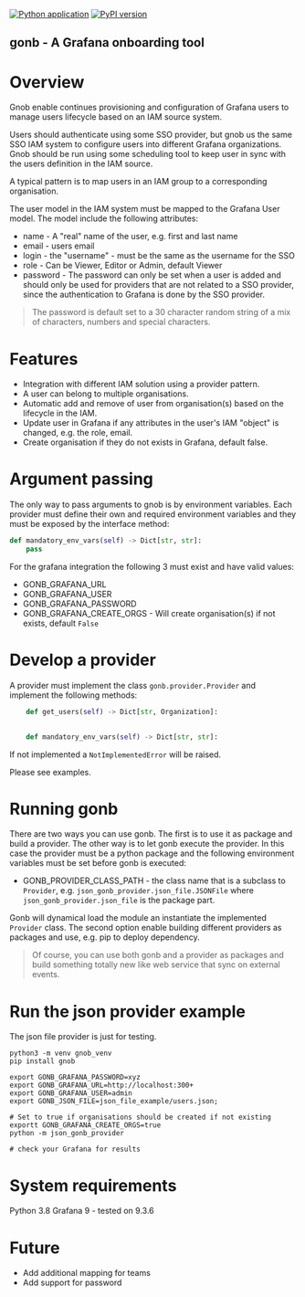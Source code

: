 [![Python application](https://github.com/thenodon/gonb/actions/workflows/python-app.yml/badge.svg)](https://github.com/thenodon/gonb/actions/workflows/python-app.yml)
[![PyPI version](https://badge.fury.io/py/gonb.svg)](https://badge.fury.io/py/gonb)

gonb - A Grafana onboarding tool
---------------------------------
# Overview
Gnob enable continues provisioning and configuration of Grafana users to manage users lifecycle based on an IAM source 
system.

Users should authenticate using some SSO provider, but gnob us the same SSO IAM system to configure users into different
Grafana organizations. 
Gnob should be run using some scheduling tool to keep user in sync with the users definition in the IAM source.

A typical pattern is to map users in an IAM group to a corresponding organisation.

The user model in the IAM system must be mapped to the Grafana User model. The model include the 
following attributes:

- name - A "real" name of the user, e.g. first and last name
- email - users email
- login - the "username" - must be the same as the username for the SSO
- role - Can be Viewer, Editor or Admin, default Viewer
- password - The password can only be set when a user is added and should only be used for providers that are not
related to a SSO provider, since the authentication to Grafana is done by the SSO provider. 

> The password is default set to a 30 character random string of a mix of characters, numbers and special characters.


# Features
- Integration with different IAM solution using a provider pattern.
- A user can belong to multiple organisations.
- Automatic add and remove of user from organisation(s) based on the lifecycle in the IAM.
- Update user in Grafana if any attributes in the user's IAM "object" is changed, e.g. the role, email.
- Create organisation if they do not exists in Grafana, default false.

# Argument passing
The only way to pass arguments to gnob is by environment variables. Each provider must define their own and 
required environment variables and they must be exposed by the interface method:

```python
def mandatory_env_vars(self) -> Dict[str, str]:
    pass
```

For the grafana integration the following 3 must exist and have valid values:

- GONB_GRAFANA_URL
- GONB_GRAFANA_USER
- GONB_GRAFANA_PASSWORD
- GONB_GRAFANA_CREATE_ORGS - Will create organisation(s) if not exists, default `False`

# Develop a provider
A provider must implement the class `gonb.provider.Provider` and implement the following methods:
```python
    def get_users(self) -> Dict[str, Organization]:
    

    def mandatory_env_vars(self) -> Dict[str, str]:

```
If not implemented a `NotImplementedError` will be raised.

Please see examples.

# Running gonb
There are two ways you can use gonb. The first is to use it as package and build a provider. 
The other way is to let gonb execute the provider. In this case the provider must be a python package and the 
following environment variables must be set before gonb is executed:
- GONB_PROVIDER_CLASS_PATH  - the class name that is a subclass to `Provider`, e.g. `json_gonb_provider.json_file.JSONFile`
where `json_gonb_provider.json_file` is the package part.

Gonb will dynamical load the module an instantiate the implemented `Provider` class.
The second option enable building different providers as packages and use, e.g. pip to deploy dependency.

>Of course, you can use both gonb and a provider as packages and build something totally new like web service 
>that sync on external events.

# Run the json provider example
The json file provider is just for testing. 

```shell
python3 -m venv gnob_venv
pip install gnob

export GONB_GRAFANA_PASSWORD=xyz
export GONB_GRAFANA_URL=http://localhost:300+
export GONB_GRAFANA_USER=admin
export GONB_JSON_FILE=json_file_example/users.json;

# Set to true if organisations should be created if not existing
exportt GONB_GRAFANA_CREATE_ORGS=true
python -m json_gonb_provider

# check your Grafana for results
```
# System requirements

Python 3.8
Grafana 9 - tested on 9.3.6

# Future
- Add additional mapping for teams
- Add support for password

